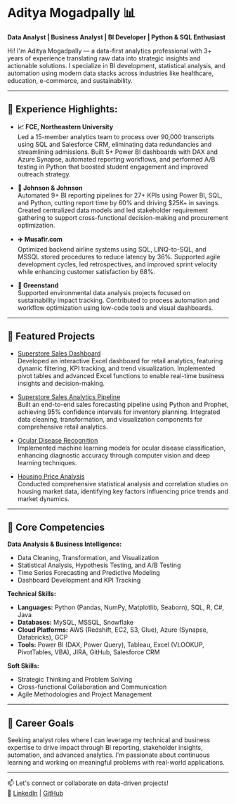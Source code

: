 # Aditya Mogadpally 📊
**Data Analyst | Business Analyst | BI Developer | Python & SQL Enthusiast**

Hi! I'm Aditya Mogadpally — a data-first analytics professional with 3+ years of experience translating raw data into strategic insights and actionable solutions. I specialize in BI development, statistical analysis, and automation using modern data stacks across industries like healthcare, education, e-commerce, and sustainability.

---

## 💼 Experience Highlights:

- **📈 FCE, Northeastern University**  
  Led a 15-member analytics team to process over 90,000 transcripts using SQL and Salesforce CRM, eliminating data redundancies and streamlining admissions. Built 5+ Power BI dashboards with DAX and Azure Synapse, automated reporting workflows, and performed A/B testing in Python that boosted student engagement and improved outreach strategy.

- **🏥 Johnson & Johnson**  
  Automated 9+ BI reporting pipelines for 27+ KPIs using Power BI, SQL, and Python, cutting report time by 60% and driving $25K+ in savings. Created centralized data models and led stakeholder requirement gathering to support cross-functional decision-making and procurement optimization.

- **✈️ Musafir.com**  
  Optimized backend airline systems using SQL, LINQ-to-SQL, and MSSQL stored procedures to reduce latency by 36%. Supported agile development cycles, led retrospectives, and improved sprint velocity while enhancing customer satisfaction by 68%.

- **🌱 Greenstand**  
  Supported environmental data analysis projects focused on sustainability impact tracking. Contributed to process automation and workflow optimization using low-code tools and visual dashboards.

---

## 📂 Featured Projects

- [Superstore Sales Dashboard](https://github.com/AdityaMO3001/Superstore_dashboard_excel)  
  Developed an interactive Excel dashboard for retail analytics, featuring dynamic filtering, KPI tracking, and trend visualization. Implemented pivot tables and advanced Excel functions to enable real-time business insights and decision-making.

- [Superstore Sales Analytics Pipeline](https://github.com/AdityaMO3001/superstore-sales-analytics-pipeline)  
  Built an end-to-end sales forecasting pipeline using Python and Prophet, achieving 95% confidence intervals for inventory planning. Integrated data cleaning, transformation, and visualization components for comprehensive retail analytics.

- [Ocular Disease Recognition](https://github.com/AdityaMO3001/ocular_disease_recognition)  
  Implemented machine learning models for ocular disease classification, enhancing diagnostic accuracy through computer vision and deep learning techniques.

- [Housing Price Analysis](https://github.com/AdityaMO3001/housingPriceStatisticalandCorrelationAnalysis)  
  Conducted comprehensive statistical analysis and correlation studies on housing market data, identifying key factors influencing price trends and market dynamics.

---

## 🧠 Core Competencies

**Data Analysis & Business Intelligence:**
- Data Cleaning, Transformation, and Visualization
- Statistical Analysis, Hypothesis Testing, and A/B Testing
- Time Series Forecasting and Predictive Modeling
- Dashboard Development and KPI Tracking

**Technical Skills:**
- **Languages:** Python (Pandas, NumPy, Matplotlib, Seaborn), SQL, R, C#, Java
- **Databases:** MySQL, MSSQL, Snowflake
- **Cloud Platforms:** AWS (Redshift, EC2, S3, Glue), Azure (Synapse, Databricks), GCP
- **Tools:** Power BI (DAX, Power Query), Tableau, Excel (VLOOKUP, PivotTables, VBA), JIRA, GitHub, Salesforce CRM

**Soft Skills:**
- Strategic Thinking and Problem Solving
- Cross-functional Collaboration and Communication
- Agile Methodologies and Project Management

---

## 🎯 Career Goals

Seeking analyst roles where I can leverage my technical and business expertise to drive impact through BI reporting, stakeholder insights, automation, and advanced analytics. I'm passionate about continuous learning and working on meaningful problems with real-world applications.

---

📫 Let's connect or collaborate on data-driven projects!  
🔗 [LinkedIn](https://www.linkedin.com/in/adityamogadpally/) | [GitHub](https://github.com/AdityaMO3001)
